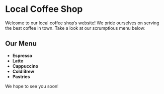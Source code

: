 # Local Coffee Shop

Welcome to our local coffee shop’s website! We pride ourselves on serving the best coffee in town. Take a look at our scrumptious menu below:

## Our Menu
- **Espresso**
- **Latte**
- **Cappuccino**
- **Cold Brew**
- **Pastries**

We hope to see you soon!